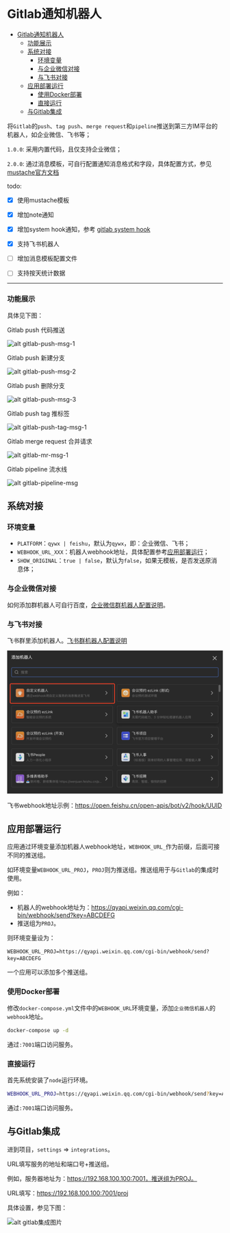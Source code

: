 # Gitlab通知机器人

- [Gitlab通知机器人](#gitlab通知机器人)
    - [功能展示](#功能展示)
  - [系统对接](#系统对接)
    - [环境变量](#环境变量)
    - [与企业微信对接](#与企业微信对接)
    - [与飞书对接](#与飞书对接)
  - [应用部署运行](#应用部署运行)
    - [使用Docker部署](#使用docker部署)
    - [直接运行](#直接运行)
  - [与Gitlab集成](#与gitlab集成)


将`Gitlab`的`push`、`tag push`、`merge request`和`pipeline`推送到第三方IM平台的机器人，如企业微信、飞书等；

`1.0.0`: 采用内置代码，且仅支持企业微信；

`2.0.0`: 通过消息模板，可自行配置通知消息格式和字段，具体配置方式，参见[mustache官方文档](https://github.com/janl/mustache.js)

todo:

- [X] 使用mustache模板
- [X] 增加note通知
- [X] 增加system hook通知，参考 [gitlab system hook](https://docs.gitlab.com/ee/administration/system_hooks.html)
- [X] 支持飞书机器人
- [ ] 增加消息模板配置文件
- [ ] 支持按天统计数据


---

### 功能展示

具体见下图：

Gitlab push 代码推送

![alt gitlab-push-msg-1](./docs/gitlab-push-msg-1.png)

Gitlab push 新建分支

![alt gitlab-push-msg-2](./docs/gitlab-push-msg-2.png)

Gitlab push 删除分支

![alt gitlab-push-msg-3](./docs/gitlab-push-msg-3.png)

Gitlab push tag 推标签

![alt gitlab-push-tag-msg-1](./docs/gitlab-push-tag-msg-1.png)

Gitlab merge request 合并请求

![alt gitlab-mr-msg-1](./docs/gitlab-mr-msg-1.png)

Gitlab pipeline 流水线

![alt gitlab-pipeline-msg](./docs/gitlab-pipeline-msg-1.png)

## 系统对接

### 环境变量

- `PLATFORM`：`qywx | feishu`，默认为`qywx`，即：企业微信、飞书；
- `WEBHOOK_URL_XXX`：机器人webhook地址，具体配置参考[应用部署运行](#应用部署运行)；
- `SHOW_ORIGINAL`：`true | false`，默认为`false`，如果无模板，是否发送原消息体；
### 与企业微信对接

如何添加群机器人可自行百度，[企业微信群机器人配置说明](https://work.weixin.qq.com/api/doc/90000/90136/91770)。

### 与飞书对接

飞书群里添加机器人。[飞书群机器人配置说明](https://open.feishu.cn/document/client-docs/bot-v3/add-custom-bot)

![alt gitlab-feishu](./docs/gitlab-feishu.png)

飞书webhook地址示例：https://open.feishu.cn/open-apis/bot/v2/hook/UUID


## 应用部署运行

应用通过环境变量添加机器人webhook地址，`WEBHOOK_URL_`作为前缀，后面可接不同的推送组。

如环境变量`WEBHOOK_URL_PROJ`，`PROJ`则为推送组。推送组用于与`Gitlab`的集成时使用。

例如：
- 机器人的webhook地址为：https://qyapi.weixin.qq.com/cgi-bin/webhook/send?key=ABCDEFG
- 推送组为`PROJ`。

则环境变量设为：
```
WEBHOOK_URL_PROJ=https://qyapi.weixin.qq.com/cgi-bin/webhook/send?key=ABCDEFG
```

一个应用可以添加多个推送组。

### 使用Docker部署

修改`docker-compose.yml`文件中的`WEBHOOK_URL`环境变量，添加`企业微信机器人`的`webhook`地址。

```bash
docker-compose up -d
```

通过`:7001`端口访问服务。

### 直接运行

首先系统安装了`node`运行环境。

```bash
WEBHOOK_URL_PROJ=https://qyapi.weixin.qq.com/cgi-bin/webhook/send?key=ABCDEFG npm start
```

通过`:7001`端口访问服务。

## 与Gitlab集成

进到项目，`settings` => `integrations`。

URL填写服务的地址和端口号+推送组。

例如，服务器地址为：https://192.168.100.100:7001，推送组为PROJ。

URL填写：https://192.168.100.100:7001/proj

具体设置，参见下图：

![alt gitlab集成图片](./docs/gitlab-integration-1.png)